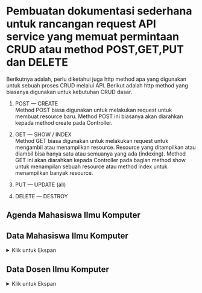# **Pembuatan dokumentasi sederhana untuk rancangan request API service yang memuat permintaan CRUD atau method POST,GET,PUT dan DELETE**

Berikutnya adalah, perlu diketahui juga http method apa yang digunakan untuk sebuah proses CRUD melalui API. Berikut adalah http method yang biasanya digunakan untuk kebutuhan CRUD dasar.
1. POST — CREATE  
   Method POST biasa digunakan untuk melakukan request untuk membuat resource baru. Method POST ini biasanya akan diarahkan kepada method create pada Controller.
3. GET — SHOW / INDEX   
   Method GET biasa digunakan untuk melakukan request untuk mengambil atau menampilkan resource. Resource yang ditampilkan atau diambil bisa hanya satu atau semuanya    yang ada (indexing). Method GET ini akan diarahkan kepada Controller pada bagian method show untuk menampilan sebuah resource atau method index untuk menampilkan banyak resource. 

3. PUT — UPDATE (all)
 
4. DELETE — DESTROY
 

## Agenda Mahasiswa Ilmu Komputer

## Data Mahasiswa Ilmu Komputer
<details>
<summary> Klik untuk Ekspan </summary>

### Create Mahasiswa
<table>
<tr>
    <td> <b>URL</b> </td>
    <td> {{baseURL}}/api/v1/mahasiswa </td>
</tr>
<tr>
    <td> <b>Method</b> </td>
    <td> POST </td>
</tr>
<tr>
    <td> <b>Header</b> </td>
    <td> Authorization : Bearer Token  </td>
</tr>    
<tr>
<td> <b>Body</b> </td>
<td>

``` json
{
    "nama" : "Rusdi Abdul Gani",
    "alamat" : "Bogor",
    "hoby" : "Musik"
}    
```
</td>
</tr>
<tr>
<td> <b>Respon Success</b> </td>
<td>

``` json
{
    "code" : 201,
    "message" : "Data Mahasiswa berhasil diinput",
    "data" : {
        "nim" : 2001,
        "nama" : "Rusdi Abdul Gani",
        "alamat" : "Bogor",
        "hoby" : "Musik"
    } 
}    
```

</td>
</tr>
<tr>
<td> <b>Respon Conflict</b> </td>
<td>

``` json
{
    "code" : 409,
    "message" : "Nama Mahasiswa telah digunakan",
    "data" : {
        "value" : "Rusdi Abdul Gani",
        "property" : "nama",
        "location" : "body"
    } 
}    
```

</td>
</tr>
</table>

### Read Mahasiswa By nim
<table>
<tr>
    <td> <b>URL</b> </td>
    <td> {{baseURL}}/api/v1/mahasiswa </td>
</tr>
<tr>
    <td> <b>Example</b> </td>
    <td> {{baseURL}}/api/v1/mahasiswa?nim=2001 </td>
</tr>
<tr>
    <td> <b>Method</b> </td>
    <td> GET </td>
</tr>
<tr>
    <td> <b>Header</b> </td>
    <td> Authorization : Bearer Token  </td>
</tr>
<tr>
<td> <b>Query</b> </td>
<td> nim=2001 </td>
</tr>
<tr>
<td> <b>Respon Success</b> </td>
<td>

``` json
{
    "code" : 200,
    "message" : "Sukses",
    "data" : {
        "nim" : 2001,
        "nama" : "Rusdi Abdul Gani",
        "nim" : "20.1.1",
        "alamat" : "Bogor",
        "hoby" : "Musik"
    } 
}    
```

</td>
</tr>
<tr>
<td> <b>Respon Not Found</b> </td>
<td>

``` json
{
    "code" : 404,
    "message" : "NIM Mahasiswa tidak ditemukan",
    "data" : {
        "value" : 2001,
        "property" : "nim",
        "location" : "query"
    } 
}    
```

</td>
</tr>
</table>

### Read Mahasiswa All
<table>
<tr>
    <td> <b>URL</b> </td>
    <td> {{baseURL}}/api/v1/mahasiswa </td>
</tr>
<tr>
    <td> <b>Method</b> </td>
    <td> GET </td>
</tr>
<tr>
    <td> <b>Header</b> </td>
    <td> Authorization : Bearer Token  </td>
</tr>
<tr>
<td> <b>Respon Success</b> </td>
<td>

``` json
{
    "code" : 200,
    "message" : "Sukses",
    "data" : [
        {
            "nim" : 2001,
            "nama" : "Rusdi Abdul Gani",
            "alamat" : "Bogor",
            "hoby" : "Musik"
        },
        {
            "nim" : 2002,
            "nama" : "Risa",
            "alamat" : "Bogor",
            "hoby" : "Game"
        },
        {
            "nim" : 2003,
            "nama" : "Jafar Sodik",
            "alamat" : "Tajur",
            "hoby" : "Membaca"
        },
        {
            "nim" : 2004,
            "nama" : "Fajar HKM",
            "alamat" : "Cisarua",
            "hoby" : "Olahraga"
        },
        {
            "nim" : 2005,
            "nama" : "M. Fikri",
            "alamat" : "Gadog",
            "hoby" : "Game"
        }
    ]
}    
```

</td>
</tr>
</table>

### Update Mahasiswa
<table>
<tr>
    <td> <b>URL</b> </td>
    <td> {{baseURL}}/api/v1/mahasiswa </td>
</tr>
<tr>
    <td> <b>Method</b> </td>
    <td> PUT </td>
</tr>
<tr>
    <td> <b>Header</b> </td>
    <td> Authorization : Bearer Token  </td>
</tr>
<tr>
<td> <b>Body</b> </td>
<td>

``` json
{
    "nim" : 2001,
    "nama" : "Rusdi Abdul Gani",
    "alamat" : "Ciberem",
    "hoby" : "Coding"
}    
```

</td>
</tr>
<tr>
<td> <b>Respon Success</b> </td>
<td>

``` json
{
    "code" : 201,
    "message" : "Data Mahasiswa berhasil diubah",
    "data" : {
        "nim" : 2001,
        "nama" : "Rusdi Abdul Gani",
        "alamat" : "Ciberem",
        "hoby" : "coding"
    } 
}    
```

</td>
</tr>
<tr>
<td> <b>Respon Conflict</b> </td>
<td>

``` json
{
    "code" : 409,
    "message" : "Alamat Mahasiswa telah digunakan",
    "data" : {
        "value" : "Ciberem",
        "property" : "alamat",
        "location" : "body"
    } 
}    
```

</td>
</tr>
<tr>
<td> <b>Respon Not Found</b> </td>
<td>

``` json
{
    "code" : 404,
    "message" : "NIM Mahasiswa tidak ditemukan",
    "data" : {
        "value" : 2001,
        "property" : "nim",
        "location" : "body"
    } 
}    
```

</td>
</tr>
</table>

### Delete Mahasiswa
<table>
<tr>
    <td> <b>URL</b> </td>
    <td> {{baseURL}}/api/v1/mahasiswa </td>
</tr>
<tr>
    <td> <b>Example</b> </td>
    <td> {{baseURL}}/api/v1/mahasiswa?nim=2001 </td>
</tr>
<tr>
    <td> <b>Method</b> </td>
    <td> DELETE </td>
</tr>
<tr>
    <td> <b>Header</b> </td>
    <td> Authorization : Bearer Token  </td>
</tr>
<tr>
<td> <b>Query</b> </td>
<td> nim=2001 </td>
</tr>
<tr>
<td> <b>Respon Success</b> </td>
<td>

``` json
{
    "code" : 200,
    "message" : "Sukses dihapus",
    "data" : {
        "nim" : 2001,
        "nama" : "Rusdi Abdul Gani",
        "alamat" : "Ciberem",
        "hoby" : "Coding"
    }
}    
```

</td>
</tr>
<tr>
<td> <b>Respon Not Found</b> </td>
<td>

``` json
{
    "code" : 404,
    "message" : "NIM Mahasiswa tidak ditemukan",
    "data" : {
        "value" : 2001,
        "property" : "nim",
        "location" : "query"
    } 
}    
```

</td>
</tr>
</table>
</details>

## Data Dosen Ilmu Komputer
<details>
<summary> Klik untuk Ekspan </summary>

### Create Dosen
<table>
<tr>
    <td> <b>URL</b> </td>
    <td> {{baseURL}}/api/v1/dosen </td>
</tr>
<tr>
    <td> <b>Method</b> </td>
    <td> POST </td>
</tr>
<tr>
    <td> <b>Header</b> </td>
    <td> Authorization : Bearer Token  </td>
</tr>
<tr>
<td> <b>Body</b> </td>
<td>

``` json
{
    "nama" : "Uus Firdaus",
    "alamat" : "Gadog",
    "mapel" : "Basisdata, Struktur Data",
    "kelas" : "Pagi, Sore"
}    
```

</td>
</tr>
<tr>
<td> <b>Respon Success</b> </td>
<td>

``` json
{
    "code" : 201,
    "message" : "Data Dosen Berhasil diinput",
    "data" : {
        "nid" : 0010201,
        "nama" : "Uus Firdaus",
        "alamat" : "Gadog",
        "mapel" : "Basisdata, Struktur Data",
        "kelas" : "Pagi, Sore"
    } 
}    
```

</td>
</tr>
<tr>
<td> <b>Respon Conflict</b> </td>
<td>

``` json
{
    "code" : 409,
    "message" : "Nama Dosen Telah digunakan",
    "data" : {
        "value" : "Uus Firdaus",
        "property" : "nama",
        "location" : "body"
    } 
}    
```
    
</td>
</tr>
</table>

### Read Dosen By nid
<table>
<tr>
    <td> <b>URL</b> </td>
    <td> {{baseURL}}/api/v1/dosen </td>
</tr>
<tr>
    <td> <b>Example</b> </td>
    <td> {{baseURL}}/api/v1/dosen?nid=0010201 </td>
</tr>
<tr>
    <td> <b>Method</b> </td>
    <td> GET </td>
</tr>
<tr>
    <td> <b>Header</b> </td>
    <td> Authorization : Bearer Token  </td>
</tr>
<tr>
<td> <b>Query</b> </td>
<td> nid=0010201 </td>
</tr>
<tr>
<td> <b>Respon Success</b> </td>
<td>

``` json
{
    "code" : 200,
    "message" : "Sukses",
    "data" : {
        "nid" : 0010201,
        "nama" : "Uus Firdaus",
        "alamat" : "Gadog",
        "mapel" : "Basisdata, Struktur Data",
        "kelas" : "Pagi, Sore"
    } 
}    
```

</td>
</tr>
<tr>
<td> <b>Respon Not Found</b> </td>
<td>

``` json
{
    "code" : 404,
    "message" : "NID Dosen tidak ditemukan",
    "data" : {
        "value" : 0010201,
        "property" : "nid",
        "location" : "query"
    } 
}    
```

</td>
</tr>
</table>


### Read Dosen All
<table>
<tr>
    <td> <b>URL</b> </td>
    <td> {{baseURL}}/api/v1/dosen </td>
</tr>
<tr>
    <td> <b>Method</b> </td>
    <td> GET </td>
</tr>
<tr>
    <td> <b>Header</b> </td>
    <td> Authorization : Bearer Token  </td>
</tr>
<tr>
<td> <b>Respon Success</b> </td>
<td>

``` json
{
    "code" : 200,
    "message" : "Sukses",
    "data" : 
        {
            "nid" : 0010201,
            "nama" : "Uus Firdaus",
            "alamat" : "Gadog",
            "mapel" : "Basisdata, Struktur Data",
            "kelas" : "Pagi, Sore"
        },
        {
            "nid" : 0010202,
            "nama" : "Hilmy Aliy Andra Putra",
            "alamat" : "Ciapus",
            "mapel" : "Matematika, Aljabar Linear",
            "kelas" : "Pagi, Sore"
        },
        {
            "nid" : 0010203,
            "nama" : "Mash'um Abdul Jabbar",
            "alamat" : "Megamendung",
            "mapel" : "OOP, PBW",
            "kelas" : "Pagi, Sore"
        }
    
}    
```

</td>
</tr>
</table>

### Update Dosen
<table>
<tr>
    <td> <b>URL</b> </td>
    <td> {{baseURL}}/api/v1/dosen </td>
</tr>
<tr>
    <td> <b>Method</b> </td>
    <td> PUT </td>
</tr>
<tr>
    <td> <b>Header</b> </td>
    <td> Authorization : Bearer Token  </td>
</tr>
<tr>
<td> <b>Body</b> </td>
<td>

``` json
{
    "nid" : 0010203,
    "nama" : "Mash'um Abdul Jabbar, M.T.I",
    "alamat" : "Megamendung",
    "mapel" : "OOP, PBW",
    "kelas" : "Pagi, Sore"
}    
```

</td>
</tr>
<tr>
<td> <b>Respon Success</b> </td>
<td>

``` json
{
    "code" : 201,
    "message" : "Data Dosen Berhasil diubah",
    "data" : {
        "nid" : 0010203,
        "nama" : "Mash'um Abdul Jabbar, M.T.I",
        "alamat" : "Megamendung",
        "mapel" : "OOP, PBW",
        "kelas" : "Pagi, Sore"
    } 
}    
```

</td>
</tr>
<tr>
<td> <b>Respon Conflict</b> </td>
<td>

``` json
{
    "code" : 409,
    "message" : "Nama Dosen Telah digunakan",
    "data" : {
        "value" : "Mash'um Abdul Jabbar, M.T.I",
        "property" : "nama",
        "location" : "body"
    } 
}    
```

</td>
</tr>
<tr>
<td> <b>Respon Not Found</b> </td>
<td>

``` json
{
    "code" : 404,
    "message" : "NID Dosen tidak ditemukan",
    "data" : {
        "value" : 0010203,
        "property" : "nid",
        "location" : "body"
    } 
}    
```

</td>
</tr>
</table>

### Delete Dosen
<table>
<tr>
    <td> <b>URL</b> </td>
    <td> {{baseURL}}/api/v1/dosen </td>
</tr>
<tr>
    <td> <b>Example</b> </td>
    <td> {{baseURL}}/api/v1/dosen?nid=0010201 </td>
</tr>
<tr>
    <td> <b>Method</b> </td>
    <td> DELETE </td>
</tr>
<tr>
    <td> <b>Header</b> </td>
    <td> Authorization : Bearer Token  </td>
</tr>
<tr>
<td> <b>Query</b> </td>
<td> nid=0010201 </td>
</tr>
<tr>
<td> <b>Respon Success</b> </td>
<td>

``` json
{
    "code" : 200,
    "message" : "Sukses dihapus",
    "data" : {
        "nid" : 0010201,
        "nama" : "Uus Firdaus",
        "alamat" : "Gadog",
        "mapel" : "Basisdata, Struktur Data",
        "kelas" : "Pagi, Sore"
    } 
}    
```

</td>
</tr>
<tr>
<td> <b>Respon Not Found</b> </td>
<td>

``` json
{
    "code" : 404,
    "message" : "NID Dosen tidak ditemukan",
    "data" : {
        "value" : 0010201,
        "property" : "nid",
        "location" : "query"
    } 
}    
```

</td>
</tr>
</table>
</details>
